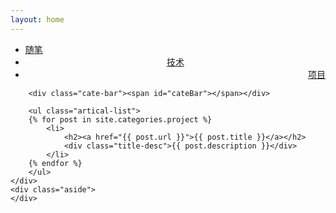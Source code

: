 ```yaml
---
layout: home
---
```


<div class="index-content blog">
    <div class="section">
        <ul class="artical-cate">
            <li><a href="/"><span>随笔</span></a></li>
            <li style="text-align:center"><a href="/technical"><span>技术</span></a></li>
            <li class="on" style="text-align:right"><a href="/project"><span>项目</span></a></li>
        </ul>

        <div class="cate-bar"><span id="cateBar"></span></div>

        <ul class="artical-list">
        {% for post in site.categories.project %}
            <li>
                <h2><a href="{{ post.url }}">{{ post.title }}</a></h2>
                <div class="title-desc">{{ post.description }}</div>
            </li>
        {% endfor %}
        </ul>
    </div>
    <div class="aside">
    </div>
</div>
